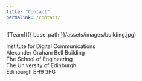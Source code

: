 ```yaml
---
title: "Contact"
permalink: /contact/
---
```

![Team]({{ base_path }}/assets/images/building.jpg)

Institute for Digital Communications<br />
Alexander Graham Bell Building<br />
The School of Engineering<br />
The University of Edinburgh<br />
Edinburgh EH9 3FG<br />
